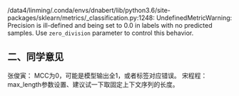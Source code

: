 

/data4/linming/.conda/envs/dnabert/lib/python3.6/site-packages/sklearn/metrics/_classification.py:1248: UndefinedMetricWarning: Precision is ill-defined and being set to 0.0 in labels with no predicted samples. Use `zero_division` parameter to control this behavior.

## 二、同学意见

张俊寅：
MCC为0，可能是模型输出全1，或者标签对应错误。
宋程程：
max_length参数设置、建议试一下取固定上下文序列的长度。